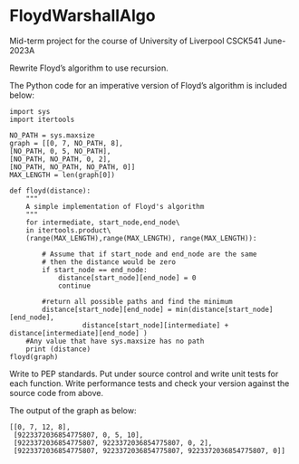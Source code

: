 # FloydWarshallAlgo
Mid-term project for the course of University of Liverpool CSCK541 June-2023A

Rewrite Floyd’s algorithm to use recursion.

The Python code for an imperative version of Floyd’s algorithm is included below:

    import sys
    import itertools
    
    NO_PATH = sys.maxsize
    graph = [[0, 7, NO_PATH, 8],
    [NO_PATH, 0, 5, NO_PATH],
    [NO_PATH, NO_PATH, 0, 2],
    [NO_PATH, NO_PATH, NO_PATH, 0]]
    MAX_LENGTH = len(graph[0])

    def floyd(distance):
        """
        A simple implementation of Floyd's algorithm
        """
        for intermediate, start_node,end_node\
        in itertools.product\
        (range(MAX_LENGTH),range(MAX_LENGTH), range(MAX_LENGTH)):
      
            # Assume that if start_node and end_node are the same
            # then the distance would be zero
            if start_node == end_node:
                distance[start_node][end_node] = 0
                continue

            #return all possible paths and find the minimum
            distance[start_node][end_node] = min(distance[start_node][end_node],
                      distance[start_node][intermediate] + distance[intermediate][end_node] )
        #Any value that have sys.maxsize has no path
        print (distance)
    floyd(graph)

Write to PEP standards. Put under source control and write unit tests for each function. Write performance tests and check your version against the source code from above.

The output of the graph as below:

    [[0, 7, 12, 8],
     [9223372036854775807, 0, 5, 10],
     [9223372036854775807, 9223372036854775807, 0, 2],
     [9223372036854775807, 9223372036854775807, 9223372036854775807, 0]]
